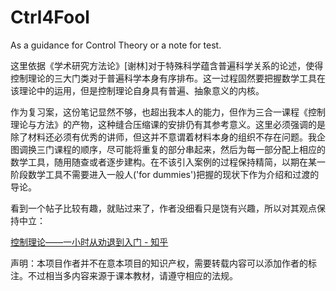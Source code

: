 # Ctrl4Fool
As a guidance for Control Theory or a note for test.

这里依据《学术研究方法论》[谢林]对于特殊科学蕴含普遍科学关系的论述，使得控制理论的三大门类对于普遍科学本身有序排布。这一过程固然要把握数学工具在该理论中的运用，但是控制理论自身具有普遍、抽象意义的内核。

作为复习案，这份笔记显然不够，也超出我本人的能力，但作为三合一课程《控制理论与方法》的产物，这种缝合压缩课的安排仍有其参考意义。这里必须强调的是除了材料还必须有优秀的讲师，但这并不意谓着材料本身的组织不存在问题。我企图调换三门课程的顺序，尽可能将重复的部分串起来，然后为每一部分配上相应的数学工具，随用随查或者逐步建构。在不该引入案例的过程保持精简，以期在某一阶段数学工具不需要进入一般人('for dummies')把握的现状下作为介绍和过渡的导论。

看到一个帖子比较有趣，就贴过来了，作者没细看只是饶有兴趣，所以对其观点保持中立：

[控制理论——一小时从劝退到入门 - 知乎](https://zhuanlan.zhihu.com/p/683044170)

声明：本项目作者并不在意本项目的知识产权，需要转载内容可以添加作者的标注。不过相当多内容来源于课本教材，请遵守相应的法规。